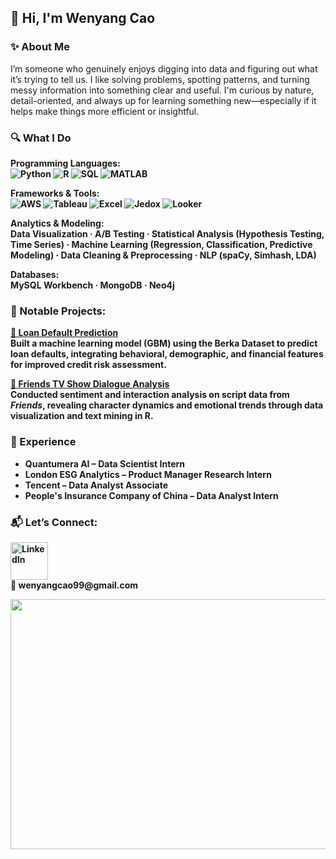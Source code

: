 <h2>👋 Hi, I'm Wenyang Cao</h2>

<h3>✨ <strong>About Me</strong></h3>
I’m someone who genuinely enjoys digging into data and figuring out what it’s trying to tell us. I like solving problems, spotting patterns, and turning messy information into something clear and useful. I'm curious by nature, detail-oriented, and always up for learning something new—especially if it helps make things more efficient or insightful.</p>

<h3>🔍 What I Do</h3>
<p><b>Programming Languages:<br>
<img src="https://img.shields.io/badge/Python-3776AB?logo=python&logoColor=white" alt="Python">
<img src="https://img.shields.io/badge/R-276DC3?logo=r&logoColor=white" alt="R">
<img src="https://img.shields.io/badge/SQL-4479A1?logo=mysql&logoColor=white" alt="SQL">
<img src="https://img.shields.io/badge/MATLAB-orange?logo=mathworks&logoColor=white" alt="MATLAB">
</p>

<p><b>Frameworks & Tools:</b><br>
<img src="https://img.shields.io/badge/AWS-232F3E?logo=amazon-aws&logoColor=white" alt="AWS">
<img src="https://img.shields.io/badge/Tableau-E97627?logo=tableau&logoColor=white" alt="Tableau">
<img src="https://img.shields.io/badge/Excel-217346?logo=microsoft-excel&logoColor=white" alt="Excel">
<img src="https://img.shields.io/badge/Jedox-004E95?logo=google-analytics&logoColor=white" alt="Jedox">
<img src="https://img.shields.io/badge/Looker-4285F4?logo=looker&logoColor=white" alt="Looker">
</p>

<p><b>Analytics & Modeling:</b><br>
Data Visualization · A/B Testing · Statistical Analysis (Hypothesis Testing, Time Series) · Machine Learning (Regression, Classification, Predictive Modeling) · Data Cleaning & Preprocessing · NLP (spaCy, Simhash, LDA)
</p>

<p><b>Databases:</b><br>
MySQL Workbench · MongoDB · Neo4j
</p>

<h3>🚀 Notable Projects:</h3>

<p>
<b><a href="https://github.com/gcwyd1209/Loan-Default-Prediction" target="_blank">🔗 Loan Default Prediction</a></b><br>
Built a machine learning model (GBM) using the Berka Dataset to predict loan defaults, integrating behavioral, demographic, and financial features for improved credit risk assessment.

<b><a href="https://github.com/gcwyd1209/friends" target="_blank">🔗 Friends TV Show Dialogue Analysis</a></b><br>
Conducted sentiment and interaction analysis on script data from *Friends*, revealing character dynamics and emotional trends through data visualization and text mining in R.

</p>


<h3>💼 Experience</h3>

<ul>
  <li><b>Quantumera AI</b> – Data Scientist Intern</li>
  <li><b>London ESG Analytics</b> – Product Manager Research Intern</li>
  <li><b>Tencent</b> – Data Analyst Associate</li>
  <li><b>People's Insurance Company of China</b> – Data Analyst Intern</li>
</ul>

<h3>📬 Let’s Connect:</h3>
<p>
<a href="https://www.linkedin.com/in/wenyang-wen-cao-888ab72a1" target="_blank">
  <img src="https://img.shields.io/badge/LinkedIn-blue?style=flat&logo=linkedin" alt="LinkedIn" width="60">
</a><br>
📧 wenyangcao99@gmail.com
</p>


<div style="text-align: center;">
  <img src="https://github.com/user-attachments/assets/78cce2a8-d1f6-45a6-967f-8a94638ee10a" width="900" height="400"/>
</div>

